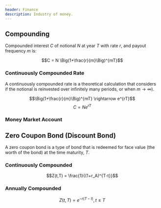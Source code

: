 ```yaml
---
header: Finance 
description: Industry of money.
---
```


## Compounding

Compounded interest $C$ of notional $N$ at year $T$ with rate $r$, and payout frequency $m$ is:

$$C = N \Big(1+\frac{r}{m}\Big)^{mT}$$

### Continuously Compounded Rate

A continuously compounded rate is a theoretical calculation that considers if the notional is reinvested over infinitely many periods, or when $m \rightarrow \infty$).

$$\Big(1+\frac{r}{m}\Big)^{mT} \rightarrow e^{rT}$$
$$C = N e^{rT}$$

### Money Market Account

## Zero Coupon Bond (Discount Bond)

A zero coupon bond is a type of bond that is redeemed for face value (the worth of the bond) at the time maturity, $T$.

### Continuously Compounded

$$Z(t,T)  = \frac{1}{(1+r_A)^{T-t}}$$

### Annually Compounded
$$Z(t,T) = e^{-r(T-t)}, t \leq T$$
